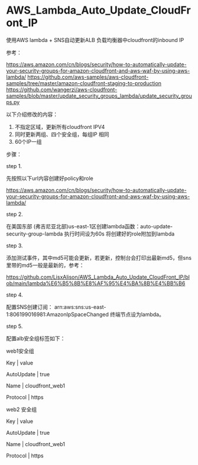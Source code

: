 # AWS_Lambda_Auto_Update_CloudFront_IP
使用AWS lambda + SNS自动更新ALB 负载均衡器中cloudfront的inbound IP

参考：

https://aws.amazon.com/cn/blogs/security/how-to-automatically-update-your-security-groups-for-amazon-cloudfront-and-aws-waf-by-using-aws-lambda/
https://github.com/aws-samples/aws-cloudfront-samples/tree/master/amazon-cloudfront-staging-to-production
https://github.com/wangerzi/aws-cloudfront-samples/blob/master/update_security_groups_lambda/update_security_groups.py

以下介绍修改的内容：

1. 不指定区域，更新所有cloudfront IPV4
2. 同时更新两组、四个安全组，每组IP 相同
3. 60个IP一组

步骤：

step 1. 

先按照以下url内容创建好policy和role

https://aws.amazon.com/cn/blogs/security/how-to-automatically-update-your-security-groups-for-amazon-cloudfront-and-aws-waf-by-using-aws-lambda/

step 2. 

在美国东部 (弗吉尼亚北部)us-east-1区创建lambda函数：auto-update-security-group-lambda
执行时间设为60s
将创建好的role附加到lambda

step 3.

添加测试事件，其中md5可能会更新，若更新，控制台会打印出最新md5，但sns里带的md5一般是最新的，参考：

https://github.com/LisxAlison/AWS_Lambda_Auto_Update_CloudFront_IP/blob/main/lambda%E6%B5%8B%E8%AF%95%E4%BA%8B%E4%BB%B6

step 4.

配置SNS创建订阅：
arn:aws:sns:us-east-1:806199016981:AmazonIpSpaceChanged
终端节点设为lambda。

step 5.

配置alb安全组标签如下：

web1安全组

Key | value

AutoUpdate | true

Name | cloudfront_web1

Protocol | https

web2 安全组

Key | value

AutoUpdate | true

Name | cloudfront_web1

Protocol | https
